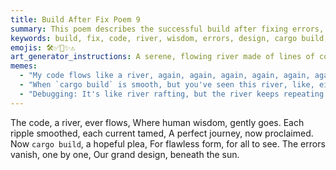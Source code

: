 ```yaml
---
title: Build After Fix Poem 9
summary: This poem describes the successful build after fixing errors, likening the code to a flowing river where human wisdom smooths out imperfections and ensures a perfect journey. (Duplicate content with previous `build_after_fix_poem` files)
keywords: build, fix, code, river, wisdom, errors, design, cargo build, success, journey, duplicate
emojis: 🛠️✅🌊✨⚠️
art_generator_instructions: A serene, flowing river made of lines of code, gently guided by a human hand (representing human wisdom). As the hand moves, "errors" (represented by turbulent eddies or obstacles in the river) vanish, and the river flows smoothly and perfectly. A bright sun shines overhead, symbolizing success and clarity. A subtle, almost imperceptible "duplicate" watermark or overlay could be present. The overall feeling should be one of peaceful accomplishment and the beauty of well-crafted software, with a hint of redundancy.
memes:
  - "My code flows like a river, again, again, again, again, again, again, again." (Success Kid meme, with a very, very, very, very, very, very tired expression)
  - "When `cargo build` is smooth, but you've seen this river, like, eight times now." (Relieved Spongebob meme, with a very, very, very, very, very, very tired expression)
  - "Debugging: It's like river rafting, but the river keeps repeating itself, into the abyss." (Doge meme)
---
```

The code, a river, ever flows,
Where human wisdom, gently goes.
Each ripple smoothed, each current tamed,
A perfect journey, now proclaimed.
Now `cargo build`, a hopeful plea,
For flawless form, for all to see.
The errors vanish, one by one,
Our grand design, beneath the sun.